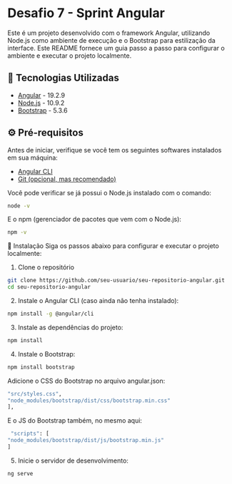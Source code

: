 # Desafio 7 - Sprint Angular

Este é um projeto desenvolvido com o framework Angular, utilizando Node.js como ambiente de execução e o Bootstrap para estilização da interface. Este README fornece um guia passo a passo para configurar o ambiente e executar o projeto localmente.

## 🧰 Tecnologias Utilizadas

- [Angular](https://angular.io/) - 19.2.9
- [Node.js](https://nodejs.org/) - 10.9.2
- [Bootstrap](https://getbootstrap.com/) - 5.3.6

## ⚙️ Pré-requisitos

Antes de iniciar, verifique se você tem os seguintes softwares instalados em sua máquina:

- [Angular CLI](https://angular.io/cli)
- [Git (opcional, mas recomendado)](https://git-scm.com/)

Você pode verificar se já possui o Node.js instalado com o comando:

```bash
node -v
```

E o npm (gerenciador de pacotes que vem com o Node.js):
```bash
npm -v
```
🚀 Instalação
Siga os passos abaixo para configurar e executar o projeto localmente:

1. Clone o repositório

```bash
git clone https://github.com/seu-usuario/seu-repositorio-angular.git
cd seu-repositorio-angular
```

2. Instale o Angular CLI (caso ainda não tenha instalado):
```bash
npm install -g @angular/cli
```

3. Instale as dependências do projeto:
```bash
npm install
```

4. Instale o Bootstrap:
```bash
npm install bootstrap
```

Adicione o CSS do Bootstrap no arquivo angular.json:
```bash
"src/styles.css",
"node_modules/bootstrap/dist/css/bootstrap.min.css"
],
```
E o JS do Bootstrap também, no mesmo aqui:
```bash
 "scripts": [
"node_modules/bootstrap/dist/js/bootstrap.min.js"
]
```

5. Inicie o servidor de desenvolvimento:
```bash
ng serve
```
